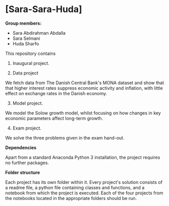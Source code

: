 # \[Sara-Sara-Huda\]

**Group members:**

- Sara Abdirahman Abdalla
- Sara Selmani
- Huda Sharfo

This repository contains  

1. Inaugural project. 

2. Data project 

We fetch data from The Danish Central Bank's MONA dataset and show that that higher interest rates suppress economic activity and inflation, with little effect on exchange rates in the Danish economy.


3. Model project.

 We model the Solow growth model, whilst focusing on how changes in key economic parameters affect long-term growth.


4. Exam project. 

We solve the three problems given in the exam hand-out.

**Dependencies** 

Apart from a standard Anaconda Python 3 installation, the project requires no further packages.

**Folder structure**

Each project has its own folder within it. Every project's solution consists of a readme file, a python file containing classes and functions, and a notebook from which the project is executed. Each of the four projects from the notebooks located in the appropriate folders should be run.